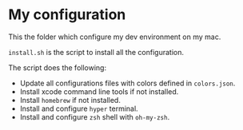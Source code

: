 # My configuration

This the folder which configure my dev environment on my mac.

`install.sh` is the script to install all the configuration.

The script does the following:
- Update all configurations files with colors defined in `colors.json`.
- Install xcode command line tools if not installed.
- Install `homebrew` if not installed.
- Install and configure `hyper` terminal.
- Install and configure `zsh` shell with `oh-my-zsh`.